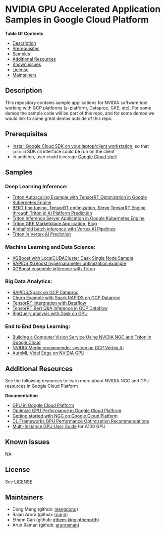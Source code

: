 # NVIDIA GPU Accelerated Application Samples in Google Cloud Platform

**Table Of Contents**
- [Description](#description)
- [Prerequisites](#prerequisites)
- [Samples](#samples)
- [Additional Resources](#additional-resources)
- [Known issues](#known-issues)
- [License](#license)
- [Maintainers](#maintainers)

## Description

This repository contains sample applications for NVIDIA software tool working with GCP platforms (ai platform, Dataproc, GKE, etc).
For some demos the sample code will be part of this repo, and for some demos we would link to some great demos outside of this repo.


## Prerequisites

 - [Install Google Cloud SDK on your laptop/client workstation](https://cloud.google.com/sdk/docs/install), so that `gcloud` SDK cli interface could be run on the client
 - In addition, user could leverage [Google Cloud shell](https://cloud.google.com/shell/docs/launching-cloud-shell)

## Samples

### Deep Learning Inference:
 - [Triton Autoscaling Example with TensorRT Optimization in Google Kubernetes Engine](kubernetes-engine-samples/triton_gke)
 - [BERT fine tuning, TensorRT optimization, Serve TensorRT Engine through Triton in AI Platform Prediction ](ai-platform-samples/bert_on_caip)
 - [Triton Inference Server Application in Google Kubernetes Engine](https://cloud.google.com/blog/products/compute/triton-inference-server-in-gke-nvidia-google-kubernetes)
 - [Triton GKE Marketplace Application](https://console.cloud.google.com/marketplace/product/nvidia-ngc-public/triton-inference-server), [Blog](https://cloud.google.com/blog/products/compute/triton-inference-server-in-gke-nvidia-google-kubernetes)
 - [AlphaFold batch inference with Vertex AI Pipelines](https://github.com/GoogleCloudPlatform/vertex-ai-alphafold-inference-pipeline)
 - [Triton in Vertex AI Prediction](https://github.com/NVIDIA/nvidia-gcp-samples/blob/master/vertex-ai-samples/prediction/triton_inference.ipynb)

### Machine Learning and Data Science:
 - [XGBoost with LocalCUDACluster Dask Single Node Sample](ai-platform-samples/xgboost_single_node/gcsfs_localcuda)
 - [RAPIDS XGBoost hyperparameter optimization example](https://github.com/rapidsai/cloud-ml-examples/tree/main/gcp)
 - [XGBoost ensemble inference with Triton](https://github.com/NVIDIA/nvidia-gcp-samples/blob/master/vertex-ai-samples/prediction/xgboost_ensemble/simple_xgboost_example.ipynb)

### Big Data Analytics:
 - [RAPIDS/Spark on GCP Dataproc](https://nvidia.github.io/spark-rapids/docs/get-started/getting-started-gcp.html)
 - [Churn Example with Spark RAPIDS on GCP Dataproc](https://github.com/GoogleCloudPlatform/datalake-modernization-workshops/tree/main/spark-rapids-churn)
 - [TensorRT intergration with Dataflow](https://github.com/apache/beam/blob/master/sdks/python/apache_beam/ml/inference/tensorrt_inference.py)
 - [TensorRT Bert Q&A Inference in GCP Dataflow](dataflow-samples/bert-qa-trt-dataflow)
 - [BigQuery analysis with Dask on GPU](https://github.com/NVIDIA/nvidia-gcp-samples/blob/master/bigquery-samples/dask-bigquery-connector/bigquery_dataproc_dask_xgboost.ipynb)

### End to End Deep Learning:
 - [Building a Computer Vision Service Using NVIDIA NGC and Triton in Google Cloud](https://info.nvidia.com/ngc-google-cloud-computer-vision-webinar.html)
 - [NVIDIA Merlin recommender system on GCP Vertex AI](https://github.com/GoogleCloudPlatform/nvidia-merlin-on-vertex-ai)
 - [AutoML Videl Edge on NVIDIA GPU](https://github.com/google/automl-video-ondevice) 

## Additional Resources

See the following resources to learn more about NVIDIA NGC and GPU resources in Google Cloud Platform

**Documentation**

- [GPU in Google Cloud Platform](https://cloud.google.com/gpu)
- [Optimize GPU Performance in Google Cloud Platform](https://cloud.google.com/compute/docs/gpus/optimize-gpus)
- [Getting started with NGC on Google Cloud Platform](https://docs.nvidia.com/ngc/ngc-gcp-setup-guide/index.html#abstract)
- [DL Frameworks GPU Performance Optimization Recommendations](https://docs.nvidia.com/deeplearning/performance/dl-performance-getting-started/index.html#broad-recs)
- [Multi-Instance GPU User Guide](https://docs.nvidia.com/datacenter/tesla/mig-user-guide/index.html#abstract) for A100 GPU

## Known Issues

NA

## License

See [LICENSE](LICENSE).

## Maintainers

- Dong Meng (github: [mengdong](https://github.com/mengdong))
- Rajan Arora (github: [roarjn](https://github.com/roarjn))
- Ethem Can (github: [ethem-kinginthenorth](https://github.com/ethem-kinginthenorth))
- Arun Raman (github: [arunraman](https://github.com/arunraman))

